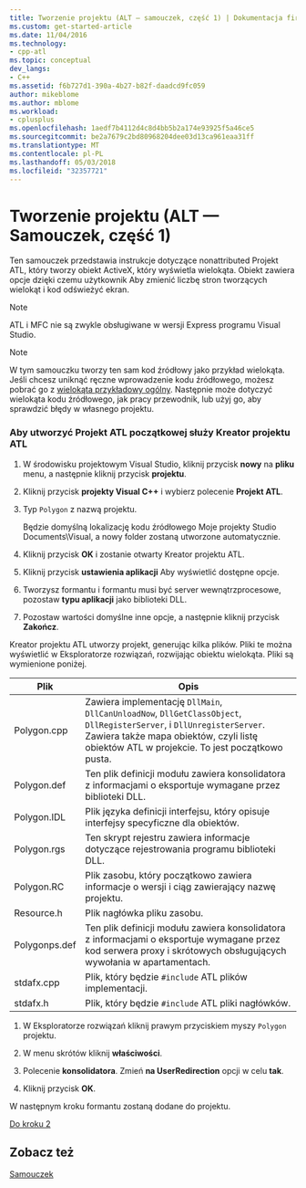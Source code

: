```yaml
---
title: Tworzenie projektu (ALT — samouczek, część 1) | Dokumentacja firmy Microsoft
ms.custom: get-started-article
ms.date: 11/04/2016
ms.technology:
- cpp-atl
ms.topic: conceptual
dev_langs:
- C++
ms.assetid: f6b727d1-390a-4b27-b82f-daadcd9fc059
author: mikeblome
ms.author: mblome
ms.workload:
- cplusplus
ms.openlocfilehash: 1aedf7b4112d4c8d4bb5b2a174e93925f5a46ce5
ms.sourcegitcommit: be2a7679c2bd80968204dee03d13ca961eaa31ff
ms.translationtype: MT
ms.contentlocale: pl-PL
ms.lasthandoff: 05/03/2018
ms.locfileid: "32357721"
---
```

# <a name="creating-the-project-atl-tutorial-part-1"></a>Tworzenie projektu (ALT — Samouczek, część 1)
Ten samouczek przedstawia instrukcje dotyczące nonattributed Projekt ATL, który tworzy obiekt ActiveX, który wyświetla wielokąta. Obiekt zawiera opcje dzięki czemu użytkownik Aby zmienić liczbę stron tworzących wielokąt i kod odświeżyć ekran.  
  
> [!NOTE]
>  ATL i MFC nie są zwykle obsługiwane w wersji Express programu Visual Studio.  
  
> [!NOTE]
>  W tym samouczku tworzy ten sam kod źródłowy jako przykład wielokąta. Jeśli chcesz uniknąć ręczne wprowadzenie kodu źródłowego, możesz pobrać go z [wielokąta przykładowy ogólny](../visual-cpp-samples.md). Następnie może dotyczyć wielokąta kodu źródłowego, jak pracy przewodnik, lub użyj go, aby sprawdzić błędy w własnego projektu.  
  
### <a name="to-create-the-initial-atl-project-using-the-atl-project-wizard"></a>Aby utworzyć Projekt ATL początkowej służy Kreator projektu ATL  
  
1.  W środowisku projektowym Visual Studio, kliknij przycisk **nowy** na **pliku** menu, a następnie kliknij przycisk **projektu**.  
  
2.  Kliknij przycisk **projekty Visual C++** i wybierz polecenie **Projekt ATL**.  
  
3.  Typ `Polygon` z nazwą projektu.  
  
     Będzie domyślną lokalizację kodu źródłowego Moje projekty Studio Documents\Visual, a nowy folder zostaną utworzone automatycznie.  
  
4.  Kliknij przycisk **OK** i zostanie otwarty Kreator projektu ATL.  
  
5.  Kliknij przycisk **ustawienia aplikacji** Aby wyświetlić dostępne opcje.  
  
6.  Tworzysz formantu i formantu musi być server wewnątrzprocesowe, pozostaw **typu aplikacji** jako biblioteki DLL.  
  
7.  Pozostaw wartości domyślne inne opcje, a następnie kliknij przycisk **Zakończ**.  
  
 Kreator projektu ATL utworzy projekt, generując kilka plików. Pliki te można wyświetlić w Eksploratorze rozwiązań, rozwijając obiektu wielokąta. Pliki są wymienione poniżej.  
  
|Plik|Opis|  
|----------|-----------------|  
|Polygon.cpp|Zawiera implementację `DllMain`, `DllCanUnloadNow`, `DllGetClassObject`, `DllRegisterServer`, i `DllUnregisterServer`. Zawiera także mapa obiektów, czyli listę obiektów ATL w projekcie. To jest początkowo pusta.|  
|Polygon.def|Ten plik definicji modułu zawiera konsolidatora z informacjami o eksportuje wymagane przez biblioteki DLL.|  
|Polygon.IDL|Plik języka definicji interfejsu, który opisuje interfejsy specyficzne dla obiektów.|  
|Polygon.rgs|Ten skrypt rejestru zawiera informacje dotyczące rejestrowania programu biblioteki DLL.|  
|Polygon.RC|Plik zasobu, który początkowo zawiera informacje o wersji i ciąg zawierający nazwę projektu.|  
|Resource.h|Plik nagłówka pliku zasobu.|  
|Polygonps.def|Ten plik definicji modułu zawiera konsolidatora z informacjami o eksportuje wymagane przez kod serwera proxy i skrótowych obsługujących wywołania w apartamentach.|  
|stdafx.cpp|Plik, który będzie `#include` ATL plików implementacji.|  
|stdafx.h|Plik, który będzie `#include` ATL pliki nagłówków.|  
  
1.  W Eksploratorze rozwiązań kliknij prawym przyciskiem myszy `Polygon` projektu.  
  
2.  W menu skrótów kliknij **właściwości**.  
  
3.  Polecenie **konsolidatora**. Zmień **na UserRedirection** opcji w celu **tak**.  
  
4.  Kliknij przycisk **OK**.  
  
 W następnym kroku formantu zostaną dodane do projektu.  
  
 [Do kroku 2](../atl/adding-a-control-atl-tutorial-part-2.md)  
  
## <a name="see-also"></a>Zobacz też  
 [Samouczek](../atl/active-template-library-atl-tutorial.md)

